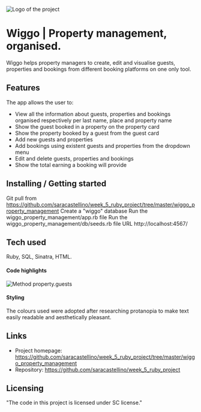 ![Logo of the project](https://raw.githubusercontent.com/jehna/readme-best-practices/master/sample-logo.png)

# Wiggo | Property management, organised.

Wiggo helps property managers to create, edit and visualise guests, properties and bookings from different booking platforms on one only tool.

## Features

The app allows the user to:
* View all the information about guests, properties and bookings organised respectively per last name, place and property name
* Show the guest booked in a property on the property card
* Show the property booked by a guest from the guest card
* Add new guests and properties
* Add bookings using existent guests and properties from the dropdown menu
* Edit and delete guests, properties and bookings
* Show the total earning a booking will provide

## Installing / Getting started

Git pull from https://github.com/saracastellino/week_5_ruby_project/tree/master/wiggo_property_management
Create a "wiggo" database
Run the wiggo_property_management/app.rb file
Run the wiggo_property_management/db/seeds.rb file
URL http://localhost:4567/

## Tech used

Ruby, SQL, Sinatra, HTML.

#### Code highlights

![Method property.guests](../images/booking_total_earning.png)

#### Styling

The colours used were adopted after researching protanopia to make text easily readable and aesthetically pleasant.

## Links

- Project homepage: https://github.com/saracastellino/week_5_ruby_project/tree/master/wiggo_property_management
- Repository: https://github.com/saracastellino/week_5_ruby_project

## Licensing

"The code in this project is licensed under SC license."
